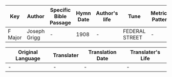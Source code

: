 Key | Author   | Specific Bible Passage     |Hymn Date |Author's life |Tune |Metrical Pattern   |Composer/Source
-- | --------- | ---------------------------|----------|--------------|-----|-------------------|-------------  
F Major |Joseph Grigg |- |1908 |- |FEDERAL STREET |- |H. K. Oliver

Original Language | Translater | Translation Date   | Translater's Life  
----------------- | --------- | --------------------|-------------     
\- |- |- |-
